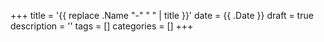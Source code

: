 +++
title = '{{ replace .Name "-" " " | title }}'
date = {{ .Date }}
draft = true
description = ''
tags = []
categories = []
+++
